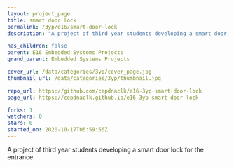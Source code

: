 ```yaml
---
layout: project_page
title: smart door lock
permalink: /3yp/e16/smart-door-lock
description: "A project of third year students developing a smart door lock for the entrance."

has_children: false
parent: E16 Embedded Systems Projects
grand_parent: Embedded Systems Projects

cover_url: /data/categories/3yp/cover_page.jpg
thumbnail_url: /data/categories/3yp/thumbnail.jpg

repo_url: https://github.com/cepdnaclk/e16-3yp-smart-door-lock
page_url: https://cepdnaclk.github.io/e16-3yp-smart-door-lock

forks: 1
watchers: 0
stars: 0
started_on: 2020-10-17T06:59:56Z
---
```

A project of third year students developing a smart door lock for the entrance.

